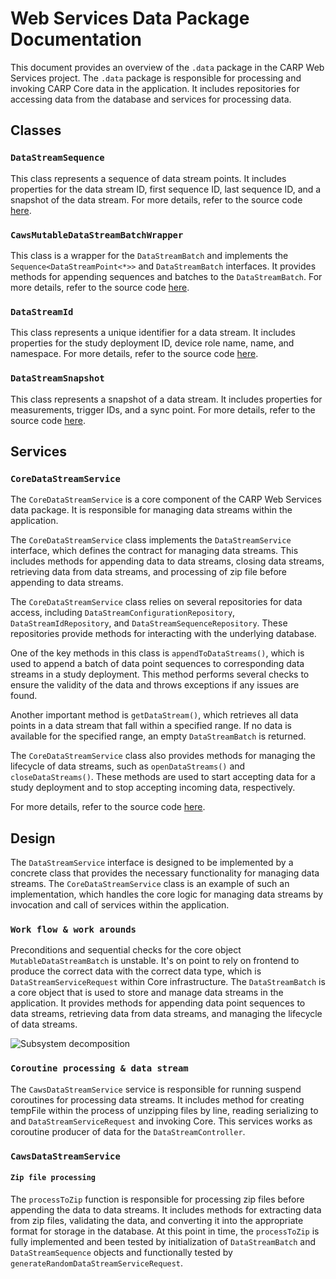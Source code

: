 # Web Services Data Package Documentation

This document provides an overview of the `.data` package in the CARP Web Services project. The `.data` package is responsible for processing and invoking CARP Core data in the application. It includes repositories for accessing data from the database and services for processing data.

## Classes

### `DataStreamSequence`

This class represents a sequence of data stream points. It includes properties for the data stream ID, first sequence ID, last sequence ID, and a snapshot of the data stream. For more details, refer to the source code [here](../src/main/kotlin/dk/cachet/carp/webservices/datastream/domain/DataStreamSequence.kt).

### `CawsMutableDataStreamBatchWrapper`

This class is a wrapper for the `DataStreamBatch` and implements the `Sequence<DataStreamPoint<*>>` and `DataStreamBatch` interfaces. It provides methods for appending sequences and batches to the `DataStreamBatch`. For more details, refer to the source code [here](../src/main/kotlin/dk/cachet/carp/webservices/datastream/service/impl/MutableDataStreamBatchDecorator.kt).

### `DataStreamId`

This class represents a unique identifier for a data stream. It includes properties for the study deployment ID, device role name, name, and namespace. For more details, refer to the source code [here](../src/main/kotlin/dk/cachet/carp/webservices/datastream/domain/DataStreamId.kt).

### `DataStreamSnapshot`

This class represents a snapshot of a data stream. It includes properties for measurements, trigger IDs, and a sync point. For more details, refer to the source code [here](../src/main/kotlin/dk/cachet/carp/webservices/datastream/domain/DataStreamSnapshot.kt).

## Services

### `CoreDataStreamService`

The `CoreDataStreamService` is a core component of the CARP Web Services data package. It is responsible for managing data streams within the application.

The `CoreDataStreamService` class implements the `DataStreamService` interface, which defines the contract for managing data streams. This includes methods for appending data to data streams, closing data streams, retrieving data from data streams, and processing of zip file before appending to data streams.

The `CoreDataStreamService` class relies on several repositories for data access, including `DataStreamConfigurationRepository`, `DataStreamIdRepository`, and `DataStreamSequenceRepository`. These repositories provide methods for interacting with the underlying database.

One of the key methods in this class is `appendToDataStreams()`, which is used to append a batch of data point sequences to corresponding data streams in a study deployment. This method performs several checks to ensure the validity of the data and throws exceptions if any issues are found.

Another important method is `getDataStream()`, which retrieves all data points in a data stream that fall within a specified range. If no data is available for the specified range, an empty `DataStreamBatch` is returned.

The `CoreDataStreamService` class also provides methods for managing the lifecycle of data streams, such as `openDataStreams()` and `closeDataStreams()`. These methods are used to start accepting data for a study deployment and to stop accepting incoming data, respectively.

For more details, refer to the source code [here](../src/main/kotlin/dk/cachet/carp/webservices/datastream/service/core/CoreDataStreamService.kt).

## Design

The `DataStreamService` interface is designed to be implemented by a concrete class that provides the necessary functionality for managing data streams. The `CoreDataStreamService` class is an example of such an implementation, which handles the core logic for managing data streams by invocation and call of services within the application.

### `Work flow & work arounds`

Preconditions and sequential checks for the core object `MutableDataStreamBatch` is unstable. It's on point to rely on frontend to produce the correct data with the correct data type, which is `DataStreamServiceRequest` within Core infrastructure. The `DataStreamBatch` is a core object that is used to store and manage data streams in the application. It provides methods for appending data point sequences to data streams, retrieving data from data streams, and managing the lifecycle of data streams.

![Subsystem decomposition](https://imgur.com/4wJ82Ib.png)

### `Coroutine processing & data stream`

The `CawsDataStreamService` service is responsible for running suspend coroutines for processing data streams. It includes method for creating tempFile within the process of unzipping files by line, reading serializing to and `DataStreamServiceRequest` and invoking Core. This services works as coroutine producer of data for the `DataStreamController`.

### `CawsDataStreamService`

#### `Zip file processing`

The `processToZip` function is responsible for processing zip files before appending the data to data streams. It includes methods for extracting data from zip files, validating the data, and converting it into the appropriate format for storage in the database.
At this point in time, the `processToZip` is fully implemented and been tested by initialization of `DataStreamBatch` and `DataStreamSequence` objects and functionally tested by `generateRandomDataStreamServiceRequest`.